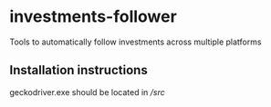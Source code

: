 # investments-follower
Tools to automatically follow investments across multiple platforms

## Installation instructions
geckodriver.exe should be located in */src*